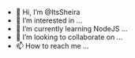 - 👋 Hi, I’m @ItsSheira
- 👀 I’m interested in ...
- 🌱 I’m currently learning NodeJS ...
- 💞️ I’m looking to collaborate on ...
- 📫 How to reach me ...

<!---
ItsSheira/ItsSheira is a ✨ special ✨ repository because its `README.md` (this file) appears on your GitHub profile.
You can click the Preview link to take a look at your changes.
--->
